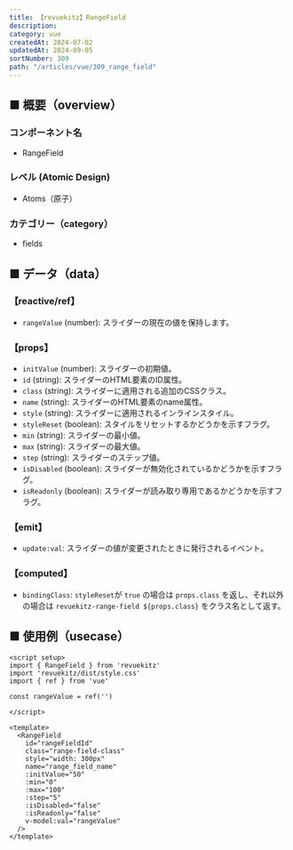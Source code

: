 ```yaml
---
title: 【revuekitz】RangeField
description:
category: vue
createdAt: 2024-07-02
updatedAt: 2024-09-05
sortNumber: 309
path: "/articles/vue/309_range_field"
---
```


<nuxt-content-wrapper>

## ■ 概要（overview）
### コンポーネント名
- RangeField

### レベル (Atomic Design)
-  Atoms（原子）

### カテゴリー（category）
- fields

## ■ データ（data）

### 【reactive/ref】
- `rangeValue` (number): スライダーの現在の値を保持します。

### 【props】
- `initValue` (number): スライダーの初期値。
- `id` (string): スライダーのHTML要素のID属性。
- `class` (string): スライダーに適用される追加のCSSクラス。
- `name` (string): スライダーのHTML要素のname属性。
- `style` (string): スライダーに適用されるインラインスタイル。
- `styleReset` (boolean): スタイルをリセットするかどうかを示すフラグ。
- `min` (string): スライダーの最小値。
- `max` (string): スライダーの最大値。
- `step` (string): スライダーのステップ値。
- `isDisabled` (boolean): スライダーが無効化されているかどうかを示すフラグ。
- `isReadonly` (boolean): スライダーが読み取り専用であるかどうかを示すフラグ。

### 【emit】
- `update:val`: スライダーの値が変更されたときに発行されるイベント。

### 【computed】
- `bindingClass`: `styleReset`が `true` の場合は `props.class` を返し、それ以外の場合は `revuekitz-range-field ${props.class}` をクラス名として返す。

## ■ 使用例（usecase）
```vue
<script setup>
import { RangeField } from 'revuekitz'
import 'revuekitz/dist/style.css'
import { ref } from 'vue'

const rangeValue = ref('')

</script>

<template>
  <RangeField
    id="rangeFieldId"
    class="range-field-class"
    style="width: 300px"
    name="range_field_name"
    :initValue="50"
    :min="0"
    :max="100"
    :step="5"
    :isDisabled="false"
    :isReadonly="false"
    v-model:val="rangeValue"
  />
</template>

```

</nuxt-content-wrapper>